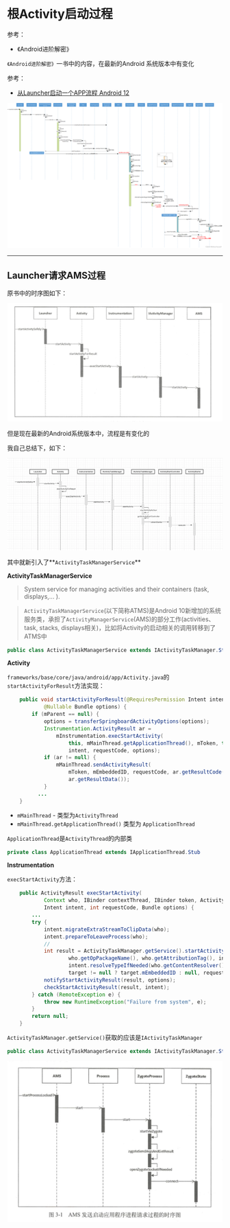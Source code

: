 # 根Activity启动过程

参考：

+ 《Android进阶解密》



`《Android进阶解密》`一书中的内容，在最新的Android 系统版本中有变化

参考：

+ [从Launcher启动一个APP流程 Android 12](https://blog.csdn.net/followYouself/article/details/125176288)



![059](https://github.com/winfredzen/Android-Basic/blob/master/Framework/images/059.png)





------



## Launcher请求AMS过程

原书中的时序图如下：

![057](https://github.com/winfredzen/Android-Basic/blob/master/Framework/images/057.png)

但是现在最新的Android系统版本中，流程是有变化的

我自己总结下，如下：

![058](https://github.com/winfredzen/Android-Basic/blob/master/Framework/images/058.png)

其中就新引入了**`ActivityTaskManagerService`**



**ActivityTaskManagerService**

> System service for managing activities and their containers (task, displays,... ).

> `ActivityTaskManagerService`(以下简称ATMS)是Android 10新增加的系统服务类，承担了`ActivityManagerService`(AMS)的部分工作(activities、task, stacks, displays相关)，比如将Activity的启动相关的调用转移到了ATMS中

```java
public class ActivityTaskManagerService extends IActivityTaskManager.Stub
```



**Activity**

`frameworks/base/core/java/android/app/Activity.java`的`startActivityForResult`方法实现：

```java
    public void startActivityForResult(@RequiresPermission Intent intent, int requestCode,
            @Nullable Bundle options) {
        if (mParent == null) {
            options = transferSpringboardActivityOptions(options);
            Instrumentation.ActivityResult ar =
                mInstrumentation.execStartActivity(
                    this, mMainThread.getApplicationThread(), mToken, this,
                    intent, requestCode, options);
            if (ar != null) {
                mMainThread.sendActivityResult(
                    mToken, mEmbeddedID, requestCode, ar.getResultCode(),
                    ar.getResultData());
            }
          ...
    }
```

+ `mMainThread` - 类型为`ActivityThread`
+ `mMainThread.getApplicationThread()` 类型为 `ApplicationThread`



`ApplicationThread`是`ActivityThread`的内部类

```java
private class ApplicationThread extends IApplicationThread.Stub
```



**Instrumentation**

`execStartActivity`方法：

```java
    public ActivityResult execStartActivity(
            Context who, IBinder contextThread, IBinder token, Activity target,
            Intent intent, int requestCode, Bundle options) {
        ...
        try {
            intent.migrateExtraStreamToClipData(who);
            intent.prepareToLeaveProcess(who);
          	//
            int result = ActivityTaskManager.getService().startActivity(whoThread,
                    who.getOpPackageName(), who.getAttributionTag(), intent,
                    intent.resolveTypeIfNeeded(who.getContentResolver()), token,
                    target != null ? target.mEmbeddedID : null, requestCode, 0, null, options);
            notifyStartActivityResult(result, options);
            checkStartActivityResult(result, intent);
        } catch (RemoteException e) {
            throw new RuntimeException("Failure from system", e);
        }
        return null;
    }
```

`ActivityTaskManager.getService()`获取的应该是`IActivityTaskManager`

```java
public class ActivityTaskManagerService extends IActivityTaskManager.Stub 
```



![055](https://github.com/winfredzen/Android-Basic/blob/master/Framework/images/055.png)










